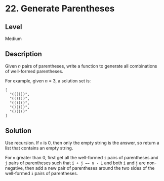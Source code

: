 # 22. Generate Parentheses
## Level
Medium

## Description
Given *n* pairs of parentheses, write a function to generate all combinations of well-formed parentheses.

For example, given *n* = 3, a solution set is:
```
[
  "((()))",
  "(()())",
  "(())()",
  "()(())",
  "()()()"
]
```

## Solution
Use recursion. If `n` is 0, then only the empty string is the answer, so return a list that contains an empty string.

For `n` greater than 0, first get all the well-formed `i` pairs of parentheses and `j` pairs of parentheses such that `i + j == n - 1` and both `i` and `j` are non-negative, then add a new pair of parentheses around the two sides of the well-formed `i` pairs of parentheses.
